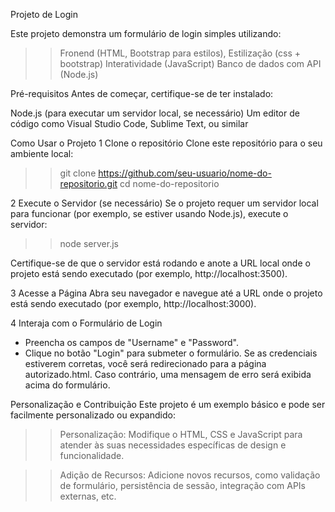 Projeto de Login

Este projeto demonstra um formulário de login simples utilizando:
>> Fronend (HTML, Bootstrap para estilos),
>> Estilização (css + bootstrap)
>> Interatividade (JavaScript)
>> Banco de dados com API (Node.js)

Pré-requisitos
Antes de começar, certifique-se de ter instalado:

Node.js (para executar um servidor local, se necessário)
Um editor de código como Visual Studio Code, Sublime Text, ou similar

Como Usar o Projeto
1 Clone o repositório
Clone este repositório para o seu ambiente local:
>> git clone https://github.com/seu-usuario/nome-do-repositorio.git
>> cd nome-do-repositorio

2 Execute o Servidor (se necessário)
Se o projeto requer um servidor local para funcionar (por exemplo, se estiver usando Node.js), execute o servidor:
>> node server.js

Certifique-se de que o servidor está rodando e anote a URL local onde o projeto está sendo executado (por exemplo, http://localhost:3500).

3 Acesse a Página
Abra seu navegador e navegue até a URL onde o projeto está sendo executado (por exemplo, http://localhost:3000).

4 Interaja com o Formulário de Login
  - Preencha os campos de "Username" e "Password".
  - Clique no botão "Login" para submeter o formulário. Se as credenciais estiverem corretas, você será redirecionado para a página autorizado.html. Caso contrário, uma mensagem de erro será exibida acima do formulário.


Personalização e Contribuição
Este projeto é um exemplo básico e pode ser facilmente personalizado ou expandido:

>> Personalização: Modifique o HTML, CSS e JavaScript para atender às suas necessidades específicas de design e funcionalidade.

>> Adição de Recursos: Adicione novos recursos, como validação de formulário, persistência de sessão, integração com APIs externas, etc.

